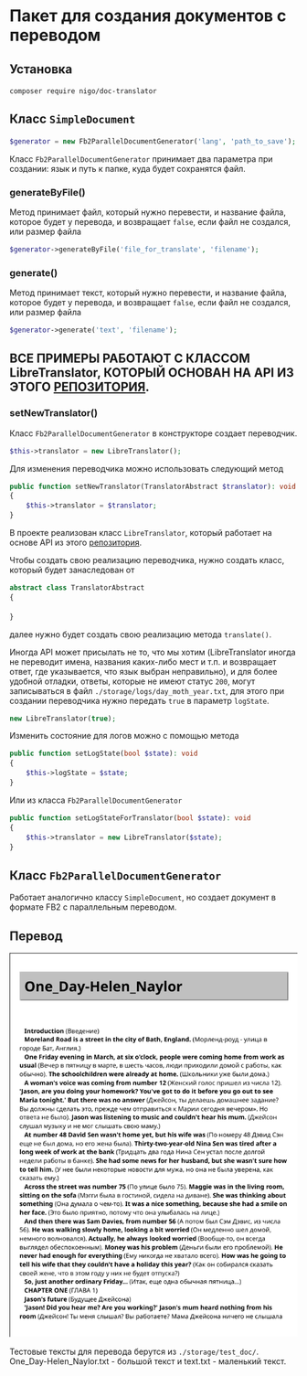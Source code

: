 # Пакет для создания документов с переводом

## Установка

```
composer require nigo/doc-translator
```

## Класс ``SimpleDocument``

```php
$generator = new Fb2ParallelDocumentGenerator('lang', 'path_to_save');
```

Класс ``Fb2ParallelDocumentGenerator`` принимает два параметра при создании: язык и путь к папке, куда будет сохранятся файл.

### generateByFile()
Метод принимает файл, который нужно перевести, и название файла, которое будет у перевода, и возвращает ``false``, если файл не создался, или размер файла

```php
$generator->generateByFile('file_for_translate', 'filename');
```

### generate()
Метод принимает текст, который нужно перевести, и название файла, которое будет у перевода, и возвращает ``false``, если файл не создался, или размер файла

```php
$generator->generate('text', 'filename');
```

## ВСЕ ПРИМЕРЫ РАБОТАЮТ С КЛАССОМ LibreTranslator, КОТОРЫЙ ОСНОВАН НА API ИЗ ЭТОГО [РЕПОЗИТОРИЯ](https://github.com/LibreTranslate/LibreTranslate).

### setNewTranslator()

Класс ``Fb2ParallelDocumentGenerator`` в конструкторе создает переводчик.

```php
$this->translator = new LibreTranslator();
```

Для изменения переводчика можно использовать следующий метод

```php
public function setNewTranslator(TranslatorAbstract $translator): void
{
    $this->translator = $translator;
}
```

В проекте реализован класс ``LibreTranslator``,
который работает на основе API из этого [репозитория](https://github.com/LibreTranslate/LibreTranslate).

Чтобы создать свою реализацию переводчика, нужно создать класс, который будет занаследован от

```php
abstract class TranslatorAbstract
{

}
```

далее нужно будет создать свою реализацию метода ``translate()``.

Иногда API может присылать не то, что мы хотим (LibreTranslator иногда не переводит имена, названия каких-либо мест и т.п. и возвращает ответ, где указывается, что язык выбран неправильно), и для более удобной отладки, ответы,
которые не имеют статус ``200``, могут записываться в файл ``./storage/logs/day_moth_year.txt``,
для этого при создании переводчика нужно передать ``true`` в параметр ``logState``.

```php
new LibreTranslator(true);
```

Изменить состояние для логов можно с помощью метода
```php
public function setLogState(bool $state): void
{
    $this->logState = $state;
}
```

Или из класса ``Fb2ParallelDocumentGenerator``

```php
public function setLogStateForTranslator(bool $state): void
{
    $this->translator = new LibreTranslator($state);
}
```

## Класс ``Fb2ParallelDocumentGenerator``

Работает аналогично классу ``SimpleDocument``, но создает документ в формате FB2 с параллельным переводом.

## Перевод
![Текст описания](./doc/images/translated_text.png)


Тестовые тексты для перевода берутся из ``./storage/test_doc/``.\
One_Day-Helen_Naylor.txt - большой текст и text.txt - маленький текст.